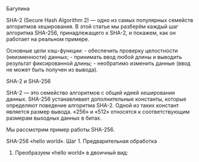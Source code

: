 Багулина

SHA-2 (Secure Hash Algorithm 2) — одно из самых популярных семейств алгоритмов хеширования. В этой статье мы разберём каждый шаг алгоритма SHA-256, принадлежащего к SHA-2, и покажем, как он работает на реальном примере.

Основные цели хэш-функции:
    - обеспечить проверку целостности (неизменности) данных;
    - принимать ввод любой длины и выводить результат фиксированной длины;
    - необратимо изменить данные (ввод не может быть получен из вывода).

SHA-2 и SHA-256

SHA-2 — это семейство алгоритмов с общей идеей хеширования данных. SHA-256 устанавливает дополнительные константы, которые определяют поведение алгоритма SHA-2. Одной из таких констант является размер вывода. «256» и «512» относятся к соответствующим размерам выходных данных в битах.

Мы рассмотрим пример работы SHA-256.

SHA-256 «hello world». Шаг 1. Предварительная обработка

1. Преобразуем «hello world» в двоичный вид: